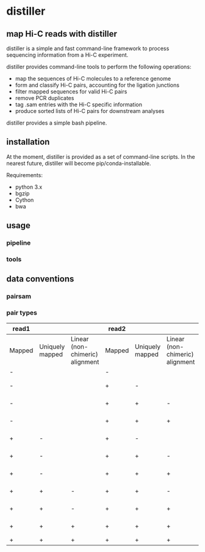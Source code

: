# distiller

## map Hi-C reads with distiller

distiller is a simple and fast command-line framework to process sequencing
information from a Hi-C experiment.

distiller provides command-line tools to perform the following operations:
- map the sequences of Hi-C molecules to a reference genome
- form and classify Hi-C pairs, accounting for the ligation junctions
- filter mapped sequences for valid Hi-C pairs
- remove PCR duplicates 
- tag .sam entries with the Hi-C specific information
- produce sorted lists of Hi-C pairs for downstream analyses

distiller provides a simple bash pipeline.

## installation

At the moment, distiller is provided as a set of command-line scripts.
In the nearest future, distiller will become pip/conda-installable.

Requirements:
- python 3.x
- bgzip
- Cython
- bwa

## usage

### pipeline



### tools


## data conventions

### pairsam

### pair types


| read1  |                 |                                 | read2  |                 |                                 | symbol   | Pair type         | Sidedness |
|--------|-----------------|---------------------------------|--------|-----------------|---------------------------------|----------|-------------------|-----------|
| Mapped | Uniquely mapped | Linear (non-chimeric) alignment | Mapped | Uniquely mapped | Linear (non-chimeric) alignment |          |                   |           |
| -      |                 |                                 | -      |                 |                                 | NN       | null              | 0         |
| -      |                 |                                 | +      | -               |                                 | NM       | null-multi^       | 0         |
| -      |                 |                                 | +      | +               | -                               | NC       | null-chimeric     | 0*        |
| -      |                 |                                 | +      | +               | +                               | NL       | null-linear       | 1         |
| +      | -               |                                 | +      | -               |                                 | MM       | multi-multi^      | 0         |
| +      | -               |                                 | +      | +               | -                               | MC       | multi-chimeric    | 0*        |
| +      | -               |                                 | +      | +               | +                               | ML       | multi-linear^     | 1         |
| +      | +               | -                               | +      | +               | -                               | CC       | chimeric-chimeric | 0*        |
| +      | +               | -                               | +      | +               | +                               | CL or CX | chimeric-linear   | 1* or 2   |
| +      | +               | +                               | +      | +               | +                               | LL       | linear-linear     | 2         |
| +      | +               | +                               | +      | +               | +                               | DD       | duplicate         | 2         |
